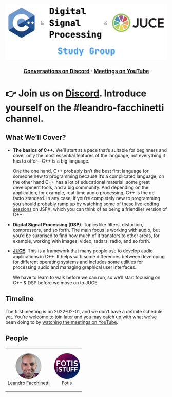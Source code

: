 <img alt="C++ & Digital Signal Processing & JUCE · Study Group" src="images/splash.png" width="830" />

<h3 align="center">
<a href="https://discord.gg/3jWqw4AyuE"><strong>Conversations on Discord</strong></a> ·
<a href="https://www.youtube.com/c/leafac"><strong>Meetings on YouTube</strong></a>
</h3>

# 👉 Join us on [Discord](https://discord.gg/3jWqw4AyuE). Introduce yourself on the #leandro-facchinetti channel.

## What We’ll Cover?

- **The basics of C++.** We’ll start at a pace that’s suitable for beginners and cover only the most essential features of the language, not everything it has to offer—C++ is a big language.

  One the one hand, C++ probably isn’t the best first language for someone new to programming because it’s a complicated language; on the other hand C++ has a lot of educational material, some great development tools, and a big community. And depending on the application, for example, real-time audio processing, C++ is the de-facto standard. In any case, if you’re completely new to programming you should probably ramp up by watching some of [these live-coding sessions](https://www.youtube.com/c/leafac) on JSFX, which you can think of as being a friendlier version of C++.

- **Digital Signal Processing (DSP).** Topics like filters, distortion, compressors, and so forth. The main focus is working with audio, but you’d be surprised to find how much of it transfers to other areas, for example, working with images, video, radars, radio, and so forth.

- **[JUCE](https://juce.com).** This is a framework that many people use to develop audio applications in C++. It helps with some differences between developing for different operating systems and includes some utilities for processing audio and managing graphical user interfaces.

  We have to learn to walk before we can run, so we’ll start focusing on C++ & DSP before we move on to JUCE.

## Timeline

The first meeting is on 2022-02-01, and we don’t have a definite schedule yet. You’re welcome to join later and you may catch up with what we’ve been doing to by [watching the meetings on YouTube](https://www.youtube.com/c/leafac).

## People

<table>
<tr>
<td>
<p align="center">
<a href="https://leafac.com">
<img alt="Leandro Facchinetti" src="images/leandro-facchinetti.png" width="80"><br/>
Leandro Facchinetti
</a>
</p>
</td>
<td>
<p align="center">
<a href="https://www.youtube.com/user/seethisaccount">
<img alt="Fotis" src="images/fotis.png" width="80"><br/>
Fotis
</a>
</p>
</td>
</tr>
</table>
